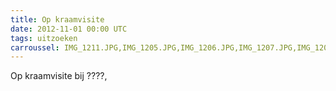 ```yaml
---
title: Op kraamvisite
date: 2012-11-01 00:00 UTC
tags: uitzoeken
carroussel: IMG_1211.JPG,IMG_1205.JPG,IMG_1206.JPG,IMG_1207.JPG,IMG_1208.JPG,IMG_1209.JPG,IMG_1210.JPG
---
```

Op kraamvisite bij ????, 